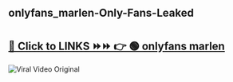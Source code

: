 
 ## onlyfans_marlen-Only-Fans-Leaked

# <h2><a href="https://clipsfans.com/onlyfans_marlen&ref=git">🔗 Click to LINKS ⏩⏩ 👉 🟢 onlyfans marlen </a></h2>

<a href="https://clipsfans.com/onlyfans_marlen&ref=git" rel="nofollow" data-target="animated-image.originalLink"><img src="https://i.ibb.co.com/xMMVF88/686577567.gif" alt="Viral Video Original" style="max-width: 100%; display: inline-block;" data-target="animated-image.originalImage"></a>

